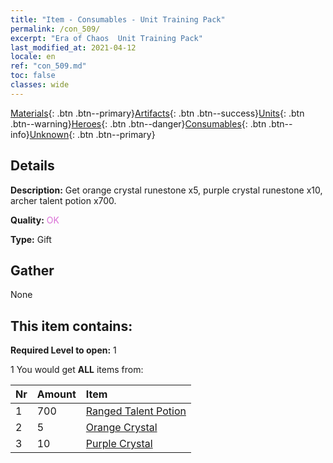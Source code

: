 ```yaml
---
title: "Item - Consumables - Unit Training Pack"
permalink: /con_509/
excerpt: "Era of Chaos  Unit Training Pack"
last_modified_at: 2021-04-12
locale: en
ref: "con_509.md"
toc: false
classes: wide
---
```

 [Materials](/){: .btn .btn--primary}[Artifacts](/Artifacts/){: .btn .btn--success}[Units](/Units/){: .btn .btn--warning}[Heroes](/Heroes/){: .btn .btn--danger}[Consumables](/Consumables/){: .btn .btn--info}[Unknown](/Unknown/){: .btn .btn--primary}

## Details
 **Description:** Get orange crystal runestone x5, purple crystal runestone x10, archer talent potion x700.

 **Quality:** <span style="color: #DA70D6">OK</span>

 **Type:** Gift

## Gather

  None

## This item contains:

 **Required Level to open:** 1

 1 You would get **ALL** items  from:

  | Nr | Amount |     Item    |
  |:---|:-------|:------------|
  | 1 | 700 | [Ranged Talent Potion](/Items/con_789/) | 
  | 2 | 5 | [Orange Crystal](/Items/con_730/) | 
  | 3 | 10 | [Purple Crystal](/Items/con_720/) | 
